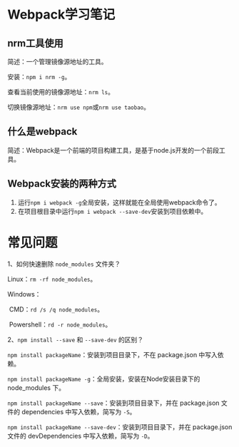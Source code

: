 # Webpack学习笔记

## nrm工具使用

简述：一个管理镜像源地址的工具。

安装：`npm i nrm -g`。

查看当前使用的镜像源地址：`nrm ls`。

切换镜像源地址：`nrm use npm`或`nrm use taobao`。

## 什么是webpack

简述：Webpack是一个前端的项目构建工具，是基于node.js开发的一个前段工具。

## Webpack安装的两种方式

1. 运行`npm i webpack -g`全局安装，这样就能在全局使用webpack命令了。
2. 在项目根目录中运行`npm i webpack --save-dev`安装到项目依赖中。

# 常见问题

1、如何快速删除 `node_modules` 文件夹？

Linux：`rm -rf node_modules`。

Windows：

​	CMD：`rd /s /q node_modules`。

​	Powershell：`rd -r node_modules`。

2、`npm install --save` 和 `--save-dev` 的区别？

`npm install packageName`：安装到项目目录下，不在 package.json 中写入依赖。

`npm install packageName -g`：全局安装，安装在Node安装目录下的 node_modules 下。

`npm install packageName --save`：安装到项目目录下，并在 package.json 文件的 dependencies 中写入依赖，简写为 `-S`。

`npm install packageName --save-dev`：安装到项目目录下，并在 package.json 文件的 devDependencies 中写入依赖，简写为 `-D`。